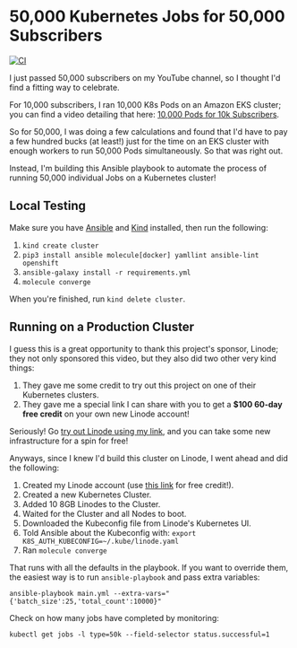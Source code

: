 # 50,000 Kubernetes Jobs for 50,000 Subscribers

[![CI](https://github.com/geerlingguy/50k-k8s-jobs/workflows/CI/badge.svg)](https://github.com/geerlingguy/50k-k8s-jobs/actions?query=workflow%3ACI)

I just passed 50,000 subscribers on my YouTube channel, so I thought I'd find a fitting way to celebrate.

For 10,000 subscribers, I ran 10,000 K8s Pods on an Amazon EKS cluster; you can find a video detailing that here: [10,000 Pods for 10k Subscribers](https://www.youtube.com/watch?v=k5ncj3TKL1c).

So for 50,000, I was doing a few calculations and found that I'd have to pay a few hundred bucks (at least!) just for the time on an EKS cluster with enough workers to run 50,000 Pods simultaneously. So that was right out.

Instead, I'm building this Ansible playbook to automate the process of running 50,000 individual Jobs on a Kubernetes cluster!

## Local Testing

Make sure you have [Ansible](https://docs.ansible.com/ansible/latest/installation_guide/intro_installation.html) and [Kind](https://kind.sigs.k8s.io/docs/user/quick-start/) installed, then run the following:

  1. `kind create cluster`
  1. `pip3 install ansible molecule[docker] yamllint ansible-lint openshift`
  1. `ansible-galaxy install -r requirements.yml`
  1. `molecule converge`

When you're finished, run `kind delete cluster`.

## Running on a Production Cluster

I guess this is a great opportunity to thank this project's sponsor, Linode; they not only sponsored this video, but they also did two other very kind things:

  1. They gave me some credit to try out this project on one of their Kubernetes clusters.
  2. They gave me a special link I can share with you to get a **$100 60-day free credit** on your own new Linode account!

Seriously! Go [try out Linode using my link](https://www.linode.com/geerling), and you can take some new infrastructure for a spin for free!

Anyways, since I knew I'd build this cluster on Linode, I went ahead and did the following:

  1. Created my Linode account (use [this link](https://www.linode.com/geerling) for free credit!).
  2. Created a new Kubernetes Cluster.
  3. Added 10 8GB Linodes to the Cluster.
  4. Waited for the Cluster and all Nodes to boot.
  5. Downloaded the Kubeconfig file from Linode's Kubernetes UI.
  6. Told Ansible about the Kubeconfig with: `export K8S_AUTH_KUBECONFIG=~/.kube/linode.yaml`
  7. Ran `molecule converge`

That runs with all the defaults in the playbook. If you want to override them, the easiest way is to run `ansible-playbook` and pass extra variables:

    ansible-playbook main.yml --extra-vars="{'batch_size':25,'total_count':10000}"

Check on how many jobs have completed by monitoring:

    kubectl get jobs -l type=50k --field-selector status.successful=1
